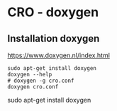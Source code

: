 # CRO - doxygen

## Installation doxygen

https://www.doxygen.nl/index.html

```console
sudo apt-get install doxygen
doxygen --help
# doxygen -g cro.conf
doxygen cro.conf
```

























sudo apt-get install doxygen
